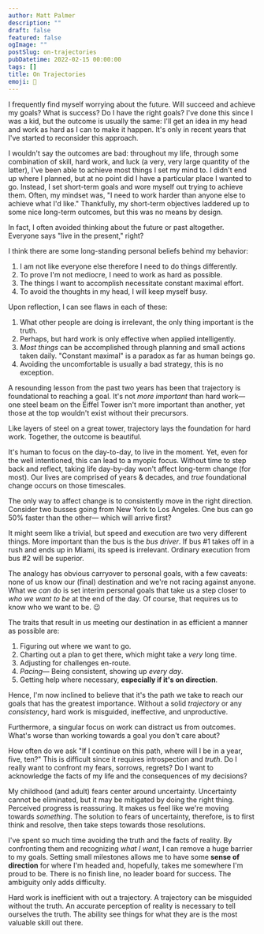 ```yaml
---
author: Matt Palmer
description: ""
draft: false
featured: false
ogImage: ""
postSlug: on-trajectories
pubDatetime: 2022-02-15 00:00:00
tags: []
title: On Trajectories
emoji: 🏹
---
```


I frequently find myself worrying about the future. Will succeed and achieve my goals? What is success? Do I have the right goals? I've done this since I was a kid, but the outcome is usually the same: I'll get an idea in my head and work as hard as I can to make it happen. It's only in recent years that I've started to reconsider this approach.

I wouldn't say the outcomes are bad: throughout my life, through some combination of skill, hard work, and luck (a very, very large quantity of the latter), I've been able to achieve most things I set my mind to. I didn't end up where I planned, but at no point did I have a particular place I wanted to go. Instead, I set short-term goals and wore myself out trying to achieve them. Often, my mindset was, "I need to work harder than anyone else to achieve what I'd like." Thankfully, my short-term objectives laddered up to some nice long-term outcomes, but this was no means by design.

In fact, I often avoided thinking about the future or past altogether. Everyone says "live in the present," right?

I think there are some long-standing personal beliefs behind my behavior:

1. I am not like everyone else therefore I need to do things differently.
2. To prove I'm not mediocre, I need to work as hard as possible.
3. The things I want to accomplish necessitate constant maximal effort.
4. To avoid the thoughts in my head, I will keep myself busy.

Upon reflection, I can see flaws in each of these:

1. What other people are doing is irrelevant, the only thing important is the truth.
2. Perhaps, but hard work is only effective when applied intelligently.
3. _Most things_ can be accomplished through planning and small actions taken daily. "Constant maximal" is a paradox as far as human beings go.
4. Avoiding the uncomfortable is usually a bad strategy, this is no exception.

A resounding lesson from the past two years has been that trajectory is foundational to reaching a goal. It's not _more important_ than hard work— one steel beam on the Eiffel Tower isn't more important than another, yet those at the top wouldn't exist without their precursors.

Like layers of steel on a great tower, trajectory lays the foundation for hard work. Together, the outcome is beautiful.

It's human to focus on the day-to-day, to live in the moment. Yet, even for the well intentioned, this can lead to a myopic focus. Without time to step back and reflect, taking life day-by-day won't affect long-term change (for most). Our lives are comprised of years & decades, and _true_ foundational change occurs on those timescales.

The only way to affect change is to consistently move in the right direction. Consider two busses going from New York to Los Angeles. One bus can go 50% faster than the other— which will arrive first?

It might seem like a trivial, but speed and execution are two very different things. More important than the bus is the _bus driver_. If bus #1 takes off in a rush and ends up in Miami, its speed is irrelevant. Ordinary execution from bus #2 will be superior.

The analogy has obvious carryover to personal goals, with a few caveats: none of us know our (final) destination and we're not racing against anyone. What we _can_ do is set interim personal goals that take us a step closer to _who we want to be_ at the end of the day. Of course, that requires us to know who we want to be. 😉

The traits that result in us meeting our destination in as efficient a manner as possible are:

1. Figuring out where we want to go.
2. Charting out a plan to get there, which might take a _very_ long time.
3. Adjusting for challenges en-route.
4. _Pacing_— Being consistent, showing up _every day_.
5. Getting help where necessary, **especially if it's on direction**.

Hence, I'm now inclined to believe that it's the path we take to reach our goals that has the greatest importance. Without a solid _trajectory_ or any _consistency_, hard work is misguided, ineffective, and unproductive.

Furthermore, a singular focus on work can distract us from outcomes. What's worse than working towards a goal you don't care about?

How often do we ask "If I continue on this path, where will I be in a year, five, ten?" This is difficult since it requires introspection and _truth_. Do I really want to confront my fears, sorrows, regrets? Do I want to acknowledge the facts of my life and the consequences of my decisions?

My childhood (and adult) fears center around uncertainty. Uncertainty cannot be eliminated, but it may be mitigated by doing the right thing. Perceived progress is reassuring. It makes us feel like we're moving towards _something_. The solution to fears of uncertainty, therefore, is to first think and resolve, then take steps towards those resolutions.

I've spent so much time avoiding the truth and the facts of reality. By confronting them and recognizing _what I want_, I can remove a huge barrier to my goals. Setting small milestones allows me to have some **sense of direction** for where I'm headed and, hopefully, takes me somewhere I'm proud to be. There is no finish line, no leader board for success. The ambiguity only adds difficulty.

Hard work is inefficient with out a trajectory. A trajectory can be misguided without the truth. An accurate perception of reality is necessary to tell ourselves the truth. The ability see things for what they are is the most valuable skill out there.
